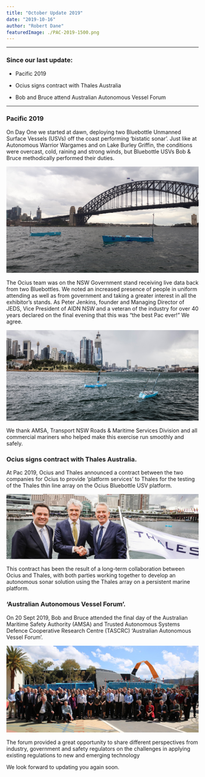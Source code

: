 ```yaml
---
title: "October Update 2019"
date: "2019-10-16"
author: "Robert Dane"
featuredImage: ./PAC-2019-1500.png
---
```



___

### Since our last update:

- Pacific 2019

- Ocius signs contract with Thales Australia

- Bob and Bruce attend Australian Autonomous Vessel Forum

___


### Pacific 2019

On Day One we started at dawn, deploying two Bluebottle Unmanned Surface Vessels (USVs) off the coast performing ‘bistatic sonar’. Just like at Autonomous Warrior Wargames and on Lake Burley Griffin, the conditions were overcast, cold, raining and strong winds, but Bluebottle USVs Bob & Bruce methodically performed their duties.

![Pacific 2019 Day One 1500hrs: After demonstrating ‘bistatic sonar’ off the coast since dawn Bluebottle USVs Bob and Bruce are told to ‘wait at the bridge’](./PAC-2019-1500.png)

The Ocius team was on the NSW Government stand receiving live data back from two Bluebottles. We noted an increased presence of people in uniform attending as well as from government and taking a greater interest in all the exhibitor’s stands. As Peter Jenkins, founder and Managing Director of JEDS, Vice President of AIDN NSW and a veteran of the industry for over 40 years declared on the final evening that this was “the best Pac ever!” We agree.

![Pacific 2019 Day One 1530hrs: Bob and Bruce heading to Pac 2019 ](./PAC-2019-1530.png)

We thank AMSA, Transport NSW Roads & Maritime Services Division and all commercial mariners who helped make this exercise run smoothly and safely.
 
### Ocius signs contract with Thales Australia.
At Pac 2019, Ocius and Thales announced a contract between the two companies for Ocius to provide ‘platform services’ to Thales for the testing of the Thales thin line array on the Ocius Bluebottle USV platform.

![Hon. Stuart Ayres, MP NSW, Minister for Jobs, Investment, Tourism and Western Sydney, Robert Dane CEO Ocius and Chris Jenkins CEO Thales (photobombed by Bob the Bluebottle USV)](./PAC-Ayres-Dane-Jenkins.jpg) 

This contract has been the result of a long-term collaboration between Ocius and Thales, with both parties working together to develop an autonomous sonar solution using the Thales array on a persistent marine platform.
 
### ‘Australian Autonomous Vessel Forum’.

On 20 Sept 2019, Bob and Bruce attended the final day of the Australian Maritime Safety Authority (AMSA) and Trusted Autonomous Systems Defence Cooperative Research Centre (TASCRC) ‘Australian Autonomous Vessel Forum’.

![Friday 20 Sept 2019: Bob and Bruce join delegates of the forum](./PAC-forum-delegates.jpg)

The forum provided a great opportunity to share different perspectives from industry, government and safety regulators on the challenges in applying existing regulations to new and emerging technology

We look forward to updating you again soon.
